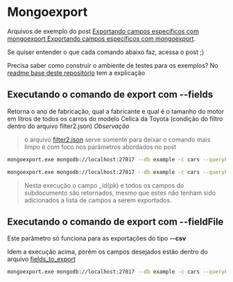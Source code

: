 # Mongoexport
Arquivos de exemplo do post [Exportando campos específicos com mongoexport Exportando campos específicos com mongoexport](https://dev.to/poveda/exportando-campos-especificos-com-mongoexport-1922).

Se quiser entender o que cada comando abaixo faz, acessa o post ;)

Precisa saber como construir o ambiente de testes para os exemplos? No [readme base deste repositório](../Readme.md) tem a explicação

## Executando o comando de export com --fields
Retorna o ano de fabricação, qual a fabricante e qual é o tamanho do motor em litros de todos os carros do modelo Celica da Toyota (condição do filtro dentro do arquivo filter2.json)
*Observação*
> o arquivo [filter2.json](filter2.json) serve somente para deixar o comando mais limpo e com foco nos parâmetros abordados no post

```sh
mongoexport.exe mongodb://localhost:27017 --db example -c cars --queryFile="~/filter2.json" --fields="ano,fabricante,motorizacao.litros" --csv #export em csv
```

```sh
mongoexport.exe mongodb://localhost:27017 --db example -c cars --queryFile="~/filter2.json" --fields="ano,fabricante,motorizacao.litros" #export em json
```
> Nesta execução o campo _id(pk) e todos os campos do subdocumento são retornados, mesmo que estes não tenham sido adicionados a lista de campos a serem  exportados.

## Executando o comando de export com --fieldFile
Este parâmetro só funciona para as exportações do tipo **--csv**

Idem a execução acima, porém os campos desejados estão dentro do arquivo [fields_to_export](fields_to_export.txt)

```sh
mongoexport.exe mongodb://localhost:27017 --db example -c cars --queryFile="~/filter2.json" --fieldFile="~/fields_to_export.txt" --csv
```